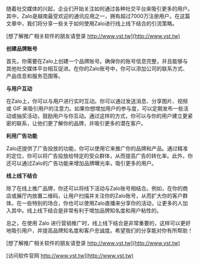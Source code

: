 随着社交媒体的兴起，企业们开始关注如何通过各种社交平台来吸引更多的用户。其中，Zalo是越南最受欢迎的通讯应用之一，拥有超过7000万注册用户。在这篇文章中，我们将分享一些关于如何使用Zalo进行线上线下结合的引流策略。

[想了解推广相关软件的朋友请登录 http://www.vst.tw](http://www.vst.tw)

**创建品牌账号**

首先，你需要在Zalo上创建一个品牌账号。确保你的账号信息完整，并且能够与其他社交媒体平台相互促进。在你的Zalo账号中，你可以添加公司的联系方式、产品信息和服务范围等。

**与用户互动**

在Zalo上，你可以与用户进行实时互动。你可以通过发送消息、分享图片、视频或 GIF 来吸引用户的注意力。如果你想增加用户的参与度，可以定期发布一些活动或抽奖活动，鼓励用户与你互动。通过这样的方式，你可以与你的用户建立更紧密的联系，让他们更了解你的品牌，并吸引更多的潜在客户。

**利用广告功能**

Zalo还提供了广告投放的功能，你可以使用它来推广你的品牌和产品。通过精准的定位，你可以将广告投放给特定的受众群体，从而提高广告的转化率。此外，你还可以通过Zalo的广告功能来增加品牌曝光率，吸引更多的用户。

**线上线下结合**

除了在线上推广品牌，你还可以将线下活动与Zalo账号相结合。例如，在你的商店或展厅内放置二维码，让用户扫描并关注你的Zalo账号，从而扩大你的客户群体。在一些特别的场合，你也可以使用Zalo直播来分享你的活动，让更多的人加入其中。线上线下结合是非常有利于增加品牌知名度和用户粘性的。

总之，在使用 Zalo 进行营销推广时，线上线下结合是非常重要的，这样可以更好地吸引用户，并提高品牌知名度和客户忠诚度。希望我们的分享能对你有所帮助！

[想了解推广相关软件的朋友请登录 http://www.vst.tw](http://www.vst.tw)


[访问软件官网 http://www.vst.tw](http://www.vst.tw)
